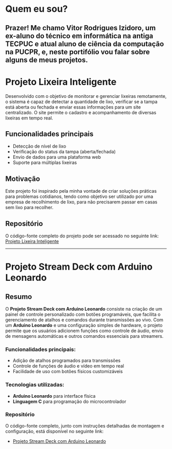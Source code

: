 # Quem eu sou?
**Prazer! Me chamo Vitor Rodrigues Izidoro, um ex-aluno do técnico em informática na antiga TECPUC e atual aluno de ciência da computação na PUCPR, e, neste portifólio vou falar sobre alguns de meus projetos.**
---
# Projeto Lixeira Inteligente

Desenvolvido com o objetivo de monitorar e gerenciar lixeiras remotamente, o sistema é capaz de detectar a quantidade de lixo, verificar se a tampa está aberta ou fechada e enviar essas informações para um site centralizado. O site permite o cadastro e acompanhamento de diversas lixeiras em tempo real.

## Funcionalidades principais

- Detecção de nível de lixo
- Verificação do status da tampa (aberta/fechada)
- Envio de dados para uma plataforma web
- Suporte para múltiplas lixeiras

## Motivação

Este projeto foi inspirado pela minha vontade de criar soluções práticas para problemas cotidianos, tendo como objetivo ser utilizado por uma empresa de recolhimento de lixo, para não precisarem passar em casas sem lixo para recolher.

## Repositório

O código-fonte completo do projeto pode ser acessado no seguinte link: [Projeto Lixeira Inteligente](https://github.com/Vitor-Izidoro/Lixeira-Inteligente)

---
# Projeto Stream Deck com Arduino Leonardo

## Resumo

O **Projeto Stream Deck com Arduino Leonardo** consiste na criação de um painel de controle personalizado com botões programáveis, que facilita o gerenciamento de atalhos e comandos durante transmissões ao vivo. Com um **Arduino Leonardo** e uma configuração simples de hardware, o projeto permite que os usuários adicionem funções como controle de áudio, envio de mensagens automáticas e outros comandos essenciais para streamers.

### Funcionalidades principais:

- Adição de atalhos programados para transmissões
- Controle de funções de áudio e vídeo em tempo real
- Facilidade de uso com botões físicos customizáveis

### Tecnologias utilizadas:

- **Arduino Leonardo** para interface física
- **Linguagem C** para programação do microcontrolador

### Repositório

O código-fonte completo, junto com instruções detalhadas de montagem e configuração, está disponível no seguinte link:

- [Projeto Stream Deck com Arduino Leonardo](https://github.com/Vitor-Izidoro/StreamDeck)
